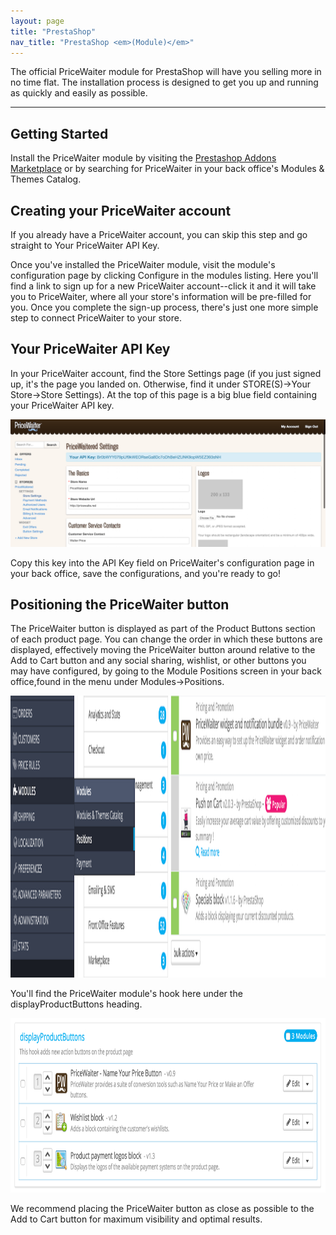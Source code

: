 ```yaml
---
layout: page
title: "PrestaShop"
nav_title: "PrestaShop <em>(Module)</em>"
---
```


The official PriceWaiter module for PrestaShop will have you selling more in no time flat. The installation process is designed to get you up and running as quickly and easily as possible.

* * *

## Getting Started

Install the PriceWaiter module by visiting the [Prestashop Addons Marketplace](http://addons.prestashop.com/en/pricing-promotion-prestashop-modules/19590-pricewaiter.html) or by searching for PriceWaiter in your back office's Modules & Themes Catalog.

## Creating your PriceWaiter account

If you already have a PriceWaiter account, you can skip this step and go straight to Your PriceWaiter API Key.

Once you've installed the PriceWaiter module, visit the module's configuration page by clicking Configure in the modules listing. Here you'll find a link to sign up for a new PriceWaiter account--click it and it will take you to PriceWaiter, where all your store's information will be pre-filled for you. Once you complete the sign-up process, there's just one more simple step to connect PriceWaiter to your store.

## Your PriceWaiter API Key

In your PriceWaiter account, find the Store Settings page (if you just signed up, it's the page you landed on. Otherwise, find it under STORE(S)->Your Store->Store Settings). At the top of this page is a big blue field containing your PriceWaiter API key.

<img src="/images/prestashop/pw-settings-page.png" width="867" />

Copy this key into the API Key field on PriceWaiter's configuration page in your back office, save the configurations, and you're ready to go!

## Positioning the PriceWaiter button

The PriceWaiter button is displayed as part of the Product Buttons section of each product page. You can change the order in which these buttons are displayed, effectively moving the PriceWaiter button around relative to the Add to Cart button and any social sharing, wishlist, or other buttons you may have configured, by going to the Module Positions screen in your back office,found in the menu under Modules->Positions.

<img src="/images/prestashop/presta-modules-menu.png" width="867" height="451" />

You'll find the PriceWaiter module's hook here under the displayProductButtons heading.

<img src="/images/prestashop/presta-hook-listing.png" width="867" height="279" />

We recommend placing the PriceWaiter button as close as possible to the Add to Cart button for maximum visibility and optimal results.